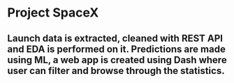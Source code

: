 # Project SpaceX

## Launch data is extracted, cleaned with REST API and EDA is performed on it. Predictions are made using ML, a web app is created using Dash where user can filter and browse through the statistics.

